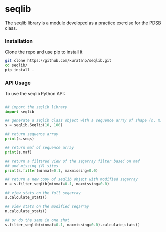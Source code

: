 # seqlib

The seqlib library is a module developed as a practice exercise for the PDSB class.

### Installation 
Clone the repo and use pip to install it. 
```bash
git clone https://github.com/kuratanp/seqlib.git
cd seqlib/
pip install .
```

### API Usage
To use the seqlib Python API:
```python

## import the seqlib library
import seqlib

## generate a seqlib class object with a sequence array of shape (n, m) 
s = seqlib.Seqlib(10, 100)

## return sequence array
print(s.seqs)

## return maf of sequence array
print(s.maf)

## return a filtered view of the seqarray filter based on maf
## and missing (N) sites
print(s.filter(minmaf=0.1, maxmissing=0.0)

## return a new copy of seqlib object with modified seqarray 
n = s.filter_seqlib(minmaf=0.1, maxmissing=0.0)

## view stats on the full seqarray
s.calculate_stats()

## view stats on the modified seqarray
n.calculate_stats()

## or do the same in one shot
s.filter_seqlib(minmaf=0.1, maxmissing=0.0).calculate_stats()




```

